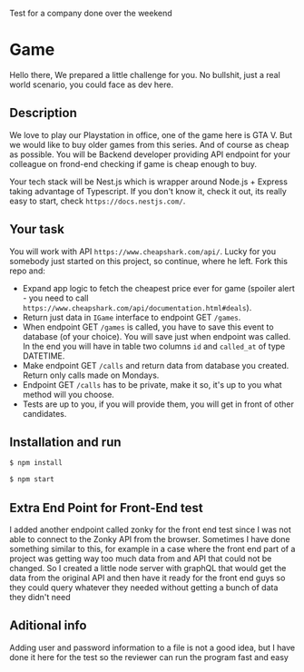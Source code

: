 Test for a company done over the weekend

# Game

Hello there,
We prepared a little challenge for you. No bullshit, just a real world scenario, you could face as dev here.

## Description

We love to play our Playstation in office, one of the game here is GTA V. But we would like to buy older games from this series. And of course as cheap as possible.
You will be Backend developer providing API endpoint for your colleague on frond-end checking if game is cheap enough to buy.

Your tech stack will be Nest.js which is wrapper around Node.js + Express taking advantage of Typescript. If you don't know it, check it out, its really easy to start, check `https://docs.nestjs.com/`.

## Your task

You will work with API `https://www.cheapshark.com/api/`. Lucky for you somebody just started on this project, so continue, where he left. Fork this repo and:

- Expand app logic to fetch the cheapest price ever for game (spoiler alert - you need to call `https://www.cheapshark.com/api/documentation.html#deals`).
- Return just data in `IGame` interface to endpoint GET `/games`.
- When endpoint GET `/games` is called, you have to save this event to database (of your choice). You will save just when endpoint was called. In the end you will have in table two columns `id` and `called_at` of type DATETIME.
- Make endpoint GET `/calls` and return data from database you created. Return only calls made on Mondays.
- Endpoint GET `/calls` has to be private, make it so, it's up to you what method will you choose.
- Tests are up to you, if you will provide them, you will get in front of other candidates.

## Installation and run

```bash
$ npm install
```

```bash
$ npm start
```

## Extra End Point for Front-End test

I added another endpoint called zonky for the front end test since I was not able to connect to the Zonky API from the browser.
Sometimes I have done something similar to this, for example in a case where the front end part of a project was getting way too
much data from and API that could not be changed. So I created a little node server with graphQL that would get the data
from the original API and then have it ready for the front end guys so they could query whatever they needed without getting
a bunch of data they didn't need

## Aditional info

Adding user and password information to a file is not a good idea, but I have done it here for the test so the reviewer
can run the program fast and easy
